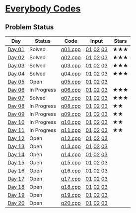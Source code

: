 # [Everybody Codes](https://everybody.codes/event/2024/quests)
## Problem Status

| **Day** | **Status**     | **Code**        | **Input**          | **Stars** |
|---------|----------------|------------------|---------------------|-----------|
| [Day 01](https://everybody.codes/event/2024/quests/1) | Solved | [q01.cpp](./01/q01.cpp) | [01](./01/01.in) [02](./01/02.in) [03](./01/03.in) | ★★★ |
| [Day 02](https://everybody.codes/event/2024/quests/2) | Solved | [q02.cpp](./02/q02.cpp) | [01](./02/01.in) [02](./02/02.in) [03](./02/03.in) | ★★★ |
| [Day 03](https://everybody.codes/event/2024/quests/3) | Solved | [q03.cpp](./03/q03.cpp) | [01](./03/01.in) [02](./03/02.in) [03](./03/03.in) | ★★★ |
| [Day 04](https://everybody.codes/event/2024/quests/4) | Solved | [q04.cpp](./04/q04.cpp) | [01](./04/01.in) [02](./04/02.in) [03](./04/03.in) | ★★★ |
| [Day 05](https://everybody.codes/event/2024/quests/5) | Open | [q05.cpp](./05/q05.cpp) | [01](./05/01.in) [02](./05/02.in) [03](./05/03.in) | |
| [Day 06](https://everybody.codes/event/2024/quests/6) | In Progress | [q06.cpp](./06/q06.cpp) | [01](./06/01.in) [02](./06/02.in) [03](./06/03.in) | ★★★ |
| [Day 07](https://everybody.codes/event/2024/quests/7) | Solved | [q07.cpp](./07/q07.cpp) | [01](./07/01.in) [02](./07/02.in) [03](./07/03.in) | ★★★ |
| [Day 08](https://everybody.codes/event/2024/quests/8) | In Progress | [q08.cpp](./08/q08.cpp) | [01](./08/01.in) [02](./08/02.in) [03](./08/03.in) | ★★ |
| [Day 09](https://everybody.codes/event/2024/quests/9) | In Progress | [q09.cpp](./09/q09.cpp) | [01](./09/01.in) [02](./09/02.in) [03](./09/03.in) | ★★ |
| [Day 10](https://everybody.codes/event/2024/quests/10) | In Progress | [q10.cpp](./10/q10.cpp) | [01](./10/01.in) [02](./10/02.in) [03](./10/03.in) | ★★ |
| [Day 11](https://everybody.codes/event/2024/quests/11) | In Progress | [q11.cpp](./11/q11.cpp) | [01](./11/01.in) [02](./11/02.in) [03](./11/03.in) | ★★ |
| [Day 12](https://everybody.codes/event/2024/quests/12) | Open | [q12.cpp](./12/q12.cpp) | [01](./12/01.in) [02](./12/02.in) [03](./12/03.in) | |
| [Day 13](https://everybody.codes/event/2024/quests/13) | Open | [q13.cpp](./13/q13.cpp) | [01](./13/01.in) [02](./13/02.in) [03](./13/03.in) | |
| [Day 14](https://everybody.codes/event/2024/quests/14) | Open | [q14.cpp](./14/q14.cpp) | [01](./14/01.in) [02](./14/02.in) [03](./14/03.in) | |
| [Day 15](https://everybody.codes/event/2024/quests/15) | Open | [q15.cpp](./15/q15.cpp) | [01](./15/01.in) [02](./15/02.in) [03](./15/03.in) | |
| [Day 16](https://everybody.codes/event/2024/quests/16) | Open | [q16.cpp](./16/q16.cpp) | [01](./16/01.in) [02](./16/02.in) [03](./16/03.in) | |
| [Day 17](https://everybody.codes/event/2024/quests/17) | Open | [q17.cpp](./17/q17.cpp) | [01](./17/01.in) [02](./17/02.in) [03](./17/03.in) | |
| [Day 18](https://everybody.codes/event/2024/quests/18) | Open | [q18.cpp](./18/q18.cpp) | [01](./18/01.in) [02](./18/02.in) [03](./18/03.in) | |
| [Day 19](https://everybody.codes/event/2024/quests/19) | Open | [q19.cpp](./19/q19.cpp) | [01](./19/01.in) [02](./19/02.in) [03](./19/03.in) | |
| [Day 20](https://everybody.codes/event/2024/quests/20) | Open | [q20.cpp](./20/q20.cpp) | [01](./20/01.in) [02](./20/02.in) [03](./20/03.in) | |
